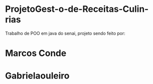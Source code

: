 # ProjetoGest-o-de-Receitas-Culin-rias
Trabalho de POO em java do senai, projeto sendo feito por:

# Marcos Conde 
# Gabrielaouleiro
